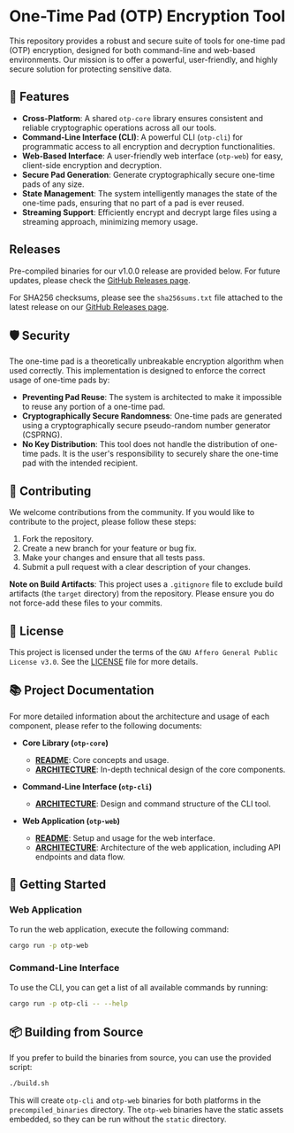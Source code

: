 # One-Time Pad (OTP) Encryption Tool

This repository provides a robust and secure suite of tools for one-time pad (OTP) encryption, designed for both command-line and web-based environments. Our mission is to offer a powerful, user-friendly, and highly secure solution for protecting sensitive data.

## 🚀 Features

-   **Cross-Platform**: A shared `otp-core` library ensures consistent and reliable cryptographic operations across all our tools.
-   **Command-Line Interface (CLI)**: A powerful CLI (`otp-cli`) for programmatic access to all encryption and decryption functionalities.
-   **Web-Based Interface**: A user-friendly web interface (`otp-web`) for easy, client-side encryption and decryption.
-   **Secure Pad Generation**: Generate cryptographically secure one-time pads of any size.
-   **State Management**: The system intelligently manages the state of the one-time pads, ensuring that no part of a pad is ever reused.
-   **Streaming Support**: Efficiently encrypt and decrypt large files using a streaming approach, minimizing memory usage.

## Releases

Pre-compiled binaries for our v1.0.0 release are provided below. For future updates, please check the [GitHub Releases page](https://github.com/your-repo/releases).

For SHA256 checksums, please see the `sha256sums.txt` file attached to the latest release on our [GitHub Releases page](https://github.com/apezoo/rust-otp/releases/latest).

## 🛡️ Security

The one-time pad is a theoretically unbreakable encryption algorithm when used correctly. This implementation is designed to enforce the correct usage of one-time pads by:

-   **Preventing Pad Reuse**: The system is architected to make it impossible to reuse any portion of a one-time pad.
-   **Cryptographically Secure Randomness**: One-time pads are generated using a cryptographically secure pseudo-random number generator (CSPRNG).
-   **No Key Distribution**: This tool does not handle the distribution of one-time pads. It is the user's responsibility to securely share the one-time pad with the intended recipient.

## 🤝 Contributing

We welcome contributions from the community. If you would like to contribute to the project, please follow these steps:

1.  Fork the repository.
2.  Create a new branch for your feature or bug fix.
3.  Make your changes and ensure that all tests pass.
4.  Submit a pull request with a clear description of your changes.

**Note on Build Artifacts**: This project uses a `.gitignore` file to exclude build artifacts (the `target` directory) from the repository. Please ensure you do not force-add these files to your commits.

## 📜 License

This project is licensed under the terms of the `GNU Affero General Public License v3.0`. See the [LICENSE](LICENSE.md) file for more details.

## 📚 Project Documentation

For more detailed information about the architecture and usage of each component, please refer to the following documents:

- **Core Library (`otp-core`)**
  - [**README**](otp-core/README.md): Core concepts and usage.
  - [**ARCHITECTURE**](otp-core/ARCHITECTURE.md): In-depth technical design of the core components.

- **Command-Line Interface (`otp-cli`)**
  - [**ARCHITECTURE**](otp-core/ARCHITECTURE.md): Design and command structure of the CLI tool.

- **Web Application (`otp-web`)**
  - [**README**](otp-web/README.md): Setup and usage for the web interface.
  - [**ARCHITECTURE**](otp-web/ARCHITECTURE.md): Architecture of the web application, including API endpoints and data flow.

## 🏁 Getting Started

### Web Application

To run the web application, execute the following command:

```bash
cargo run -p otp-web
```

### Command-Line Interface

To use the CLI, you can get a list of all available commands by running:

```bash
cargo run -p otp-cli -- --help
```

## 📦 Building from Source

If you prefer to build the binaries from source, you can use the provided script:

```bash
./build.sh
```

This will create `otp-cli` and `otp-web` binaries for both platforms in the `precompiled_binaries` directory. The `otp-web` binaries have the static assets embedded, so they can be run without the `static` directory.